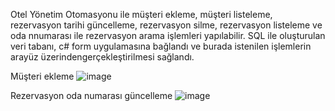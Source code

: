 Otel Yönetim Otomasyonu ile müşteri ekleme, müşteri listeleme, rezervasyon tarihi güncelleme, rezervasyon silme, rezervasyon listeleme ve oda nnumarası ile rezervasyon arama işlemleri yapılabilir. 
SQL ile oluşturulan veri tabanı, c# form uygulamasına bağlandı ve burada istenilen işlemlerin arayüz üzerindengerçekleştirilmesi sağlandı.

Müşteri ekleme
![image](https://github.com/user-attachments/assets/c96d998e-845f-4096-a34f-92407f39fc29)

Rezervasyon oda numarası güncelleme
![image](https://github.com/user-attachments/assets/e84aaacb-6774-4ac4-ba4a-5ed99d47ed27)
